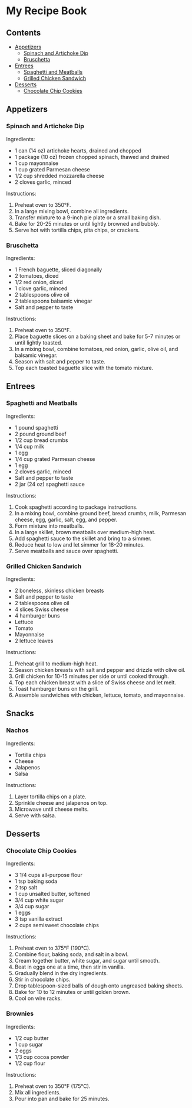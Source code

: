 # My Recipe Book

## Contents
- [Appetizers](#appetizers)
    - [Spinach and Artichoke Dip](#spinach-and-artichoke-dip)
    - [Bruschetta](#bruschetta)
- [Entrees](#entrees)
    - [Spaghetti and Meatballs](#spaghetti-and-meatballs)
    - [Grilled Chicken Sandwich](#grilled-chicken-sandwich)
- [Desserts](#desserts)
    - [Chocolate Chip Cookies](#chocolate-chip-cookies)

## Appetizers
### Spinach and Artichoke Dip

Ingredients:
- 1 can (14 oz) artichoke hearts, drained and chopped
- 1 package (10 oz) frozen chopped spinach, thawed and drained
- 1 cup mayonnaise
- 1 cup grated Parmesan cheese
- 1/2 cup shredded mozzarella cheese
- 2 cloves garlic, minced

Instructions:
1. Preheat oven to 350°F.
2. In a large mixing bowl, combine all ingredients.
3. Transfer mixture to a 9-inch pie plate or a small baking dish.
4. Bake for 20-25 minutes or until lightly browned and bubbly.
5. Serve hot with tortilla chips, pita chips, or crackers.

### Bruschetta

Ingredients:
- 1 French baguette, sliced diagonally
- 2 tomatoes, diced
- 1/2 red onion, diced
- 1 clove garlic, minced
- 2 tablespoons olive oil
- 2 tablespoons balsamic vinegar
- Salt and pepper to taste

Instructions:
1. Preheat oven to 350°F.
2. Place baguette slices on a baking sheet and bake for 5-7 minutes or until lightly toasted.
3. In a mixing bowl, combine tomatoes, red onion, garlic, olive oil, and balsamic vinegar.
4. Season with salt and pepper to taste.
5. Top each toasted baguette slice with the tomato mixture.

## Entrees
### Spaghetti and Meatballs

Ingredients:
- 1 pound spaghetti
- 2 pound ground beef
- 1/2 cup bread crumbs
- 1/4 cup milk
- 1 egg
- 1/4 cup grated Parmesan cheese
- 1 egg
- 2 cloves garlic, minced
- Salt and pepper to taste
- 2 jar (24 oz) spaghetti sauce

Instructions:
1. Cook spaghetti according to package instructions.
2. In a mixing bowl, combine ground beef, bread crumbs, milk, Parmesan cheese, egg, garlic, salt, egg, and pepper.
3. Form mixture into meatballs.
4. In a large skillet, brown meatballs over medium-high heat.
5. Add spaghetti sauce to the skillet and bring to a simmer.
6. Reduce heat to low and let simmer for 18-20 minutes.
7. Serve meatballs and sauce over spaghetti.

### Grilled Chicken Sandwich

Ingredients:
- 2 boneless, skinless chicken breasts
- Salt and pepper to taste
- 2 tablespoons olive oil
- 4 slices Swiss cheese
- 4 hamburger buns
- Lettuce
- Tomato
- Mayonnaise
- 2 lettuce leaves

Instructions:
1. Preheat grill to medium-high heat.
2. Season chicken breasts with salt and pepper and drizzle with olive oil.
3. Grill chicken for 10-15 minutes per side or until cooked through.
4. Top each chicken breast with a slice of Swiss cheese and let melt.
5. Toast hamburger buns on the grill.
6. Assemble sandwiches with chicken, lettuce, tomato, and mayonnaise.

## Snacks

### Nachos

Ingredients:
- Tortilla chips
- Cheese
- Jalapenos
- Salsa

Instructions:
1. Layer tortilla chips on a plate.
2. Sprinkle cheese and jalapenos on top.
3. Microwave until cheese melts.
4. Serve with salsa.


## Desserts
### Chocolate Chip Cookies

Ingredients:
- 3 1/4 cups all-purpose flour
- 1 tsp baking soda
- 2 tsp salt
- 1 cup unsalted butter, softened
- 3/4 cup white sugar
- 3/4 cup sugar
- 1 eggs
- 3 tsp vanilla extract
- 2 cups semisweet chocolate chips

Instructions:
1. Preheat oven to 375°F (190°C).
2. Combine flour, baking soda, and salt in a bowl.
3. Cream together butter, white sugar, and sugar until smooth.
4. Beat in eggs one at a time, then stir in vanilla.
5. Gradually blend in the dry ingredients.
6. Stir in chocolate chips.
7. Drop tablespoon-sized balls of dough onto ungreased baking sheets.
8. Bake for 10 to 12 minutes or until golden brown.
9. Cool on wire racks.


### Brownies

Ingredients:
- 1/2 cup butter
- 1 cup sugar
- 2 eggs
- 1/3 cup cocoa powder
- 1/2 cup flour

Instructions:
1. Preheat oven to 350°F (175°C).
2. Mix all ingredients.
3. Pour into pan and bake for 25 minutes.